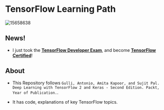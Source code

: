 # TensorFlow Learning Path
![15658638](https://github.com/mach-12/tensorflow-learning-path/assets/89384052/546f576c-b00a-4145-b26f-3716b9c9ceff)


## News!

- I just took the **[TensorFlow Developer Exam]([https://www.credential.net/b13bb962-34bd-46f3-9ab4-2aaab1e9fcd6#gs.37v8mv](https://www.tensorflow.org/certificate))**, and become **[TensorFlow Certified](https://www.credential.net/b13bb962-34bd-46f3-9ab4-2aaab1e9fcd6#gs.37v8mv)**!


## About
- This Repository follows `Gulli, Antonio, Amita Kapoor, and Sujit Pal. Deep Learning with TensorFlow 2 and Keras - Second Edition. Packt, Year of Publication.`.

- It has code, explanations of key TensorFlow topics.
